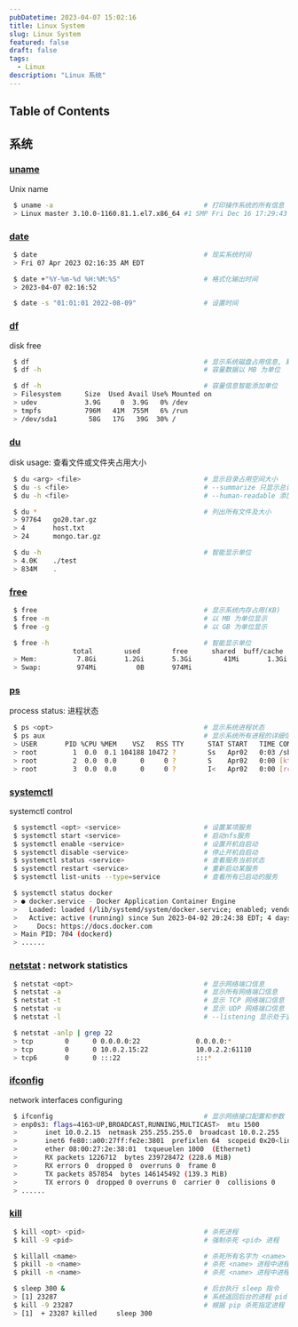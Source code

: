 ```yaml
---
pubDatetime: 2023-04-07 15:02:16
title: Linux System
slug: Linux System
featured: false
draft: false
tags:
  - Linux
description: "Linux 系统"
---
```


## Table of Contents

## 系统

### [uname](https://linux.alianga.com/c/uname.html)

Unix name

```bash
 $ uname -a                                      # 打印操作系统的所有信息
 > Linux master 3.10.0-1160.81.1.el7.x86_64 #1 SMP Fri Dec 16 17:29:43 UTC 2022 x86_64 x86_64 x86_64 GNU/Linux
```

### [date](https://linux.alianga.com/c/date.html)

```bash
 $ date                                          # 现实系统时间
 > Fri 07 Apr 2023 02:16:35 AM EDT

 $ date +"%Y-%m-%d %H:%M:%S"                     # 格式化输出时间
 > 2023-04-07 02:16:52

 $ date -s "01:01:01 2022-08-09"                 # 设置时间
```

### [df](https://linux.alianga.com/c/df.html)

disk free

```bash
 $ df                                            # 显示系统磁盘占用信息, 默认以 KB 为单位
 $ df -h                                         # 容量数据以 MB 为单位

 $ df -h                                         # 容量信息智能添加单位
 > Filesystem      Size  Used Avail Use% Mounted on
 > udev            3.9G     0  3.9G   0% /dev
 > tmpfs           796M   41M  755M   6% /run
 > /dev/sda1        58G   17G   39G  30% /
```

### [du](https://linux.alianga.com/c/du.html)

disk usage: 查看文件或文件夹占用大小

```bash
 $ du <arg> <file>                               # 显示目录占用空间大小
 $ du -s <file>                                  # --summarize 只显示总计占用
 $ du -h <file>                                  # --human-readable 添加单位

 $ du *                                          # 列出所有文件及大小
 > 97764   go20.tar.gz
 > 4       host.txt
 > 24      mongo.tar.gz

 $ du -h                                         # 智能显示单位
 > 4.0K    ./test
 > 834M    .
```

### [free](https://linux.alianga.com/c/free.html)

```bash
 $ free                                          # 显示系统内存占用(KB)
 $ free -m                                       # 以 MB 为单位显示
 $ free -g                                       # 以 GB 为单位显示

 $ free -h                                       # 智能显示单位
                total        used        free      shared  buff/cache   available
 > Mem:          7.8Gi       1.2Gi       5.3Gi        41Mi       1.3Gi       6.3Gi
 > Swap:         974Mi          0B       974Mi
```

### [ps](https://linux.alianga.com/c/ps.html)

process status: 进程状态

```bash
 $ ps <opt>                                      # 显示系统进程状态
 $ ps aux                                        # 显示系统所有进程的详细信息
 > USER       PID %CPU %MEM    VSZ   RSS TTY      STAT START   TIME COMMAND
 > root         1  0.0  0.1 104188 10472 ?        Ss   Apr02   0:03 /sbin/init
 > root         2  0.0  0.0      0     0 ?        S    Apr02   0:00 [kthreadd]
 > root         3  0.0  0.0      0     0 ?        I<   Apr02   0:00 [rcu_gp]
```

### [systemctl](https://linux.alianga.com/c/systemctl.html)

systemctl control

```bash
 $ systemctl <opt> <service>                     # 设置某项服务
 $ systemctl start <service>                     # 启动nfs服务
 $ systemctl enable <service>                    # 设置开机自启动
 $ systemctl disable <service>                   # 停止开机自启动
 $ systemctl status <service>                    # 查看服务当前状态
 $ systemctl restart <service>                   # 重新启动某服务
 $ systemctl list-units --type=service           # 查看所有已启动的服务

 $ systemctl status docker
 > ● docker.service - Docker Application Container Engine
 >   Loaded: loaded (/lib/systemd/system/docker.service; enabled; vendor preset: enabled)
 >   Active: active (running) since Sun 2023-04-02 20:24:38 EDT; 4 days ago
 >     Docs: https://docs.docker.com
 > Main PID: 704 (dockerd)
 > ......
```

### [netstat](https://linux.alianga.com/c/netstat.html) : network statistics

```bash
 $ netstat <opt>                                 # 显示网络端口信息
 $ netstat -a                                    # 显示所有网络端口信息
 $ netstat -t                                    # 显示 TCP 网络端口信息
 $ netstat -u                                    # 显示 UDP 网络端口信息
 $ netstat -l                                    # --listening 显示处于监听状态的端口

 $ netstat -anlp | grep 22
 > tcp        0      0 0.0.0.0:22              0.0.0.0:*               LISTEN      577/sshd
 > tcp        0      0 10.0.2.15:22            10.0.2.2:61110          ESTABLISHED 19205/sshd: root@no
 > tcp6       0      0 :::22                   :::*                    LISTEN      577/sshd
```

### [ifconfig](https://linux.alianga.com/c/ifconfig.html)

network interfaces configuring

```bash
 $ ifconfig                                      # 显示网络接口配置和参数
 > enp0s3: flags=4163<UP,BROADCAST,RUNNING,MULTICAST>  mtu 1500
 >       inet 10.0.2.15  netmask 255.255.255.0  broadcast 10.0.2.255
 >       inet6 fe80::a00:27ff:fe2e:3801  prefixlen 64  scopeid 0x20<link>
 >       ether 08:00:27:2e:38:01  txqueuelen 1000  (Ethernet)
 >       RX packets 1226712  bytes 239728472 (228.6 MiB)
 >       RX errors 0  dropped 0  overruns 0  frame 0
 >       TX packets 857854  bytes 146145492 (139.3 MiB)
 >       TX errors 0  dropped 0 overruns 0  carrier 0  collisions 0
 > ......
```

### [kill](https://linux.alianga.com/c/kill.html)

```bash
 $ kill <opt> <pid>                              # 杀死进程
 $ kill -9 <pid>                                 # 强制杀死 <pid> 进程

 $ killall <name>                                # 杀死所有名字为 <name> 进程
 $ pkill -o <name>                               # 杀死 <name> 进程中进程号最小的
 $ pkill -n <name>                               # 杀死 <name> 进程中进程号最大的

 $ sleep 300 &                                   # 后台执行 sleep 指令
 > [1] 23287                                     # 系统返回后台的进程 pid
 $ kill -9 23287                                 # 根据 pip 杀死指定进程
 > [1]  + 23287 killed     sleep 300
```
